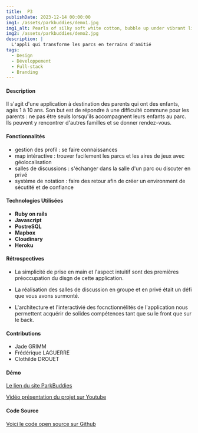 ```yaml
---
title:  P3
publishDate: 2023-12-14 00:00:00
img1: /assets/parkbuddies/demo1.jpg
img1_alt: Pearls of silky soft white cotton, bubble up under vibrant lighting
img2: /assets/parkbuddies/demo2.jpg
description: |
  L'appli qui transforme les parcs en terrains d'amitié
tags:
  - Design
  - Développement
  - Full-stack
  - Branding
---
```


#### Description

Il s'agit d'une application à destination des parents qui ont des enfants, agés 1 à 10 ans. Son but est de répondre à une difficulté commune pour les parents : ne pas être seuls lorsqu'ils accompagnent leurs enfants au parc. Ils peuvent y rencontrer d'autres familles et se donner rendez-vous.

#### Fonctionnalités

- gestion des profil : se faire connaissances
- map intéractive : trouver facilement les parcs et les aires de jeux avec géolocalisation
- salles de discussions : s'échanger dans la salle d'un parc ou discuter en privé
- système de notation : faire des retour afin de créer un environment de sécutité et de confiance

#### Technologies Utilisées

- **Ruby on rails**
- **Javascript**
- **PostreSQL**
- **Mapbox**
- **Cloudinary**
- **Heroku**

#### Rétrospectives

- La simplicité de prise en main et l'aspect intuitif sont des premières préoccupation du disgn de cette application.

- La réalisation des salles de discussion en groupe et en privé était un défi que vous avons surmonté.
- L'architecture et l'interactivié des focnctionnélités de l'application nous permettent acquérir de solides compétences tant que su le front que sur le back.

#### Contributions

- Jade GRIMM
- Frédérique LAGUERRE
- Clothilde DROUET

#### Démo

<a href="https://www.parkbuddies.ch/" target="_blank">Le lien du site ParkBuddies</a>

<a href="https://www.youtube.com/watch?v=a4fF_FOOBnE&ab_channel=LeWagon" target="_blank">Vidéo présentation du projet sur Youtube</a>

#### Code Source

<a href="https://github.com/Humanidealife/ParkBuddies" target="_blank">Voici le code open source sur Github</a>
